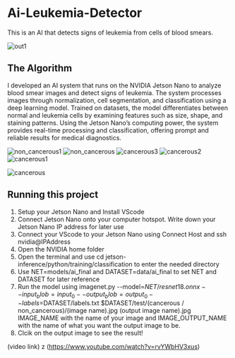 # Ai-Leukemia-Detector
This is an AI that detects signs of leukemia from cells of blood smears.

![out1](https://github.com/user-attachments/assets/d6ba00b0-7a54-48f5-b601-0eef57f8c970)


## The Algorithm

I developed an AI system that runs on the NVIDIA Jetson Nano to analyze blood smear images and detect signs of leukemia. The system processes images through normalization, cell segmentation, and classification using a deep learning model. Trained on datasets, the model differentiates between normal and leukemia cells by examining features such as size, shape, and staining patterns. Using the Jetson Nano’s computing power, the system provides real-time processing and classification, offering prompt and reliable results for medical diagnostics.

![non_cancerous1](https://github.com/user-attachments/assets/460ad88d-193d-4dea-8aa2-80811eeafdcd)
![non_cancerous](https://github.com/user-attachments/assets/c6779263-e388-422b-b54a-9b97ffc6fb5e)
![cancerous3](https://github.com/user-attachments/assets/e47b3362-276d-4474-9362-bcca4fdaa8c8)
![cancerous2](https://github.com/user-attachments/assets/756d12da-b788-4bff-b778-6a6371c6f814)
![cancerous1](https://github.com/user-attachments/assets/dd11dcae-268c-4eb7-857d-9fdef6047386)

![cancerous](https://github.com/user-attachments/assets/cdaba2e6-b4b4-4263-adb0-6729cd89f2d4)




## Running this project
 1. Setup your Jetson Nano and Install VScode
2. Connect Jetson Nano onto your computer hotspot. Write down your Jetson Nano IP address for later use
3. Connect your VScode to your Jetson Nano using Connect Host and ssh nvidia@IPAddress
4. Open the NVIDIA home folder
5. Open the terminal and use cd jetson-inference/python/training/classification to enter the needed directory
6. Use NET=models/ai_final and DATASET=data/ai_final to set NET and DATASET for later reference
8. Run the model using imagenet.py --model=$NET/resnet18.onnx --input_blob=input_0 --output_blob=output_0 --labels=$DATASET/labels.txt $DATASET/test/(cancerous / non_cancerous)/(image name).jpg (output image name).jpg IMAGE_NAME with the name of your image and IMAGE_OUTPUT_NAME with the name of what you want the output image to be.
9. Clcik on the output image to see the result!

(video link)
z
(https://www.youtube.com/watch?v=rvYWbHV3xus)
